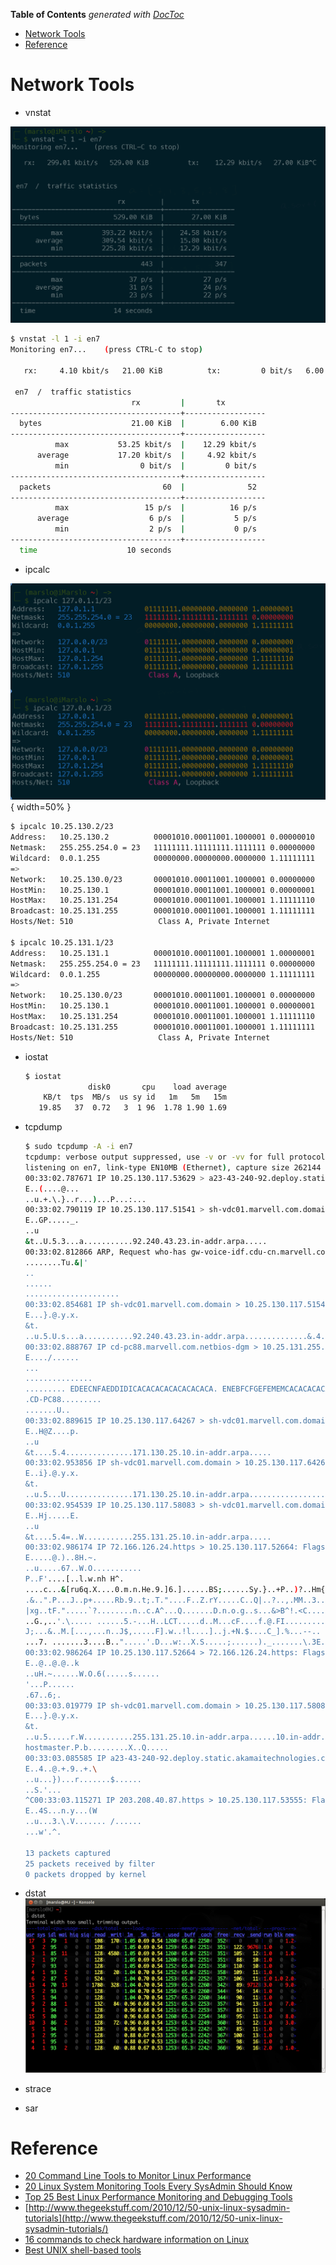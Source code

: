 <!-- START doctoc generated TOC please keep comment here to allow auto update -->
<!-- DON'T EDIT THIS SECTION, INSTEAD RE-RUN doctoc TO UPDATE -->
**Table of Contents**  *generated with [DocToc](https://github.com/thlorenz/doctoc)*

- [Network Tools](#network-tools)
- [Reference](#reference)

<!-- END doctoc generated TOC please keep comment here to allow auto update -->


# Network Tools

- vnstat

![vnstat](../Screenshots/vnstat.png)
```bash
$ vnstat -l 1 -i en7
Monitoring en7...    (press CTRL-C to stop)

   rx:     4.10 kbit/s   21.00 KiB          tx:         0 bit/s   6.00 KiB^C

 en7  /  traffic statistics
                           rx         |       tx
--------------------------------------+------------------
  bytes                    21.00 KiB  |        6.00 KiB
--------------------------------------+------------------
          max           53.25 kbit/s  |    12.29 kbit/s
      average           17.20 kbit/s  |     4.92 kbit/s
          min                0 bit/s  |         0 bit/s
--------------------------------------+------------------
  packets                         60  |              52
--------------------------------------+------------------
          max                 15 p/s  |          16 p/s
      average                  6 p/s  |           5 p/s
          min                  2 p/s  |           0 p/s
--------------------------------------+------------------
  time                    10 seconds
```

- ipcalc

![ipcalc](../Screenshots/ipcalc.png) { width=50% }

```bash
$ ipcalc 10.25.130.2/23
Address:   10.25.130.2          00001010.00011001.1000001 0.00000010
Netmask:   255.255.254.0 = 23   11111111.11111111.1111111 0.00000000
Wildcard:  0.0.1.255            00000000.00000000.0000000 1.11111111
=>
Network:   10.25.130.0/23       00001010.00011001.1000001 0.00000000
HostMin:   10.25.130.1          00001010.00011001.1000001 0.00000001
HostMax:   10.25.131.254        00001010.00011001.1000001 1.11111110
Broadcast: 10.25.131.255        00001010.00011001.1000001 1.11111111
Hosts/Net: 510                   Class A, Private Internet

$ ipcalc 10.25.131.1/23
Address:   10.25.131.1          00001010.00011001.1000001 1.00000001
Netmask:   255.255.254.0 = 23   11111111.11111111.1111111 0.00000000
Wildcard:  0.0.1.255            00000000.00000000.0000000 1.11111111
=>
Network:   10.25.130.0/23       00001010.00011001.1000001 0.00000000
HostMin:   10.25.130.1          00001010.00011001.1000001 0.00000001
HostMax:   10.25.131.254        00001010.00011001.1000001 1.11111110
Broadcast: 10.25.131.255        00001010.00011001.1000001 1.11111111
Hosts/Net: 510                   Class A, Private Internet
```

- iostat

    ```bash
    $ iostat
                  disk0       cpu    load average
        KB/t  tps  MB/s  us sy id   1m   5m   15m
       19.85   37  0.72   3  1 96  1.78 1.90 1.69
    ```

- tcpdump

    ```bash
    $ sudo tcpdump -A -i en7
    tcpdump: verbose output suppressed, use -v or -vv for full protocol decode
    listening on en7, link-type EN10MB (Ethernet), capture size 262144 bytes
    00:33:02.787671 IP 10.25.130.117.53629 > a23-43-240-92.deploy.static.akamaitechnologies.com.https: Flags [.], ack 697481089, win 2048, length 0
    E..(....@...
    ..u.+.\.}..r...)...P...:...
    00:33:02.790119 IP 10.25.130.117.51541 > sh-vdc01.marvell.com.domain: 53089+ PTR? 92.240.43.23.in-addr.arpa. (43)
    E..GP....._.
    ..u
    &t..U.5.3...a...........92.240.43.23.in-addr.arpa.....
    00:33:02.812866 ARP, Request who-has gw-voice-idf.cdu-cn.marvell.com tell gw-vg224-idf.cdu-cn.marvell.com, length 46
    ........Tu.&|'
    ..
    ......
    .....................
    00:33:02.854681 IP sh-vdc01.marvell.com.domain > 10.25.130.117.51541: 53089 1/0/0 PTR a23-43-240-92.deploy.static.akamaitechnologies.com. (107)
    E...}.@.y.x.
    &t.
    ..u.5.U.s...a...........92.240.43.23.in-addr.arpa..............&.4.a23-43-240-92.deploy.static.akamaitechnologies.com.
    00:33:02.888767 IP cd-pc88.marvell.com.netbios-dgm > 10.25.131.255.netbios-dgm: NBT UDP PACKET(138)
    E..../......
    ...
    ...............
    ......... EDEECNFAEDDIDICACACACACACACACACA. ENEBFCFGEFEMEMCACACACACACACACABN..SMB%..............................!...................!.V.........2.\MAILSLOT\BROWSE.....
    .CD-PC88.........
    .......U..
    00:33:02.889615 IP 10.25.130.117.64267 > sh-vdc01.marvell.com.domain: 3863+ PTR? 171.130.25.10.in-addr.arpa. (44)
    E..H@Z....p.
    ..u
    &t....5.4...............171.130.25.10.in-addr.arpa.....
    00:33:02.953856 IP sh-vdc01.marvell.com.domain > 10.25.130.117.64267: 3863* 1/0/0 PTR cd-pc88.marvell.com. (77)
    E..i}.@.y.x.
    &t.
    ..u.5...U...............171.130.25.10.in-addr.arpa..................cd-pc88.marvell.com.
    00:33:02.954539 IP 10.25.130.117.58083 > sh-vdc01.marvell.com.domain: 59479+ PTR? 255.131.25.10.in-addr.arpa. (44)
    E..Hj.....E.
    ..u
    &t....5.4=..W...........255.131.25.10.in-addr.arpa.....
    00:33:02.986174 IP 72.166.126.24.https > 10.25.130.117.52664: Flags [.], seq 2738239244:2738240452, ack 3596087375, win 243, options [nop,nop,TS val 1350755398 ecr 663222739], length 1208
    E.....@.)..8H.~.
    ..u.....67..W.O...........
    P..F'....[..l.w.nh H^.
    ....c...&[ru6q.X....0.m.n.He.9.]6.]......BS;......Sy.}..+P..)?..Hm{:mJr>...'....Y
    .&..".P...J..p+.....Rb.9..t;.T."....F..Z.rY.....C..Q|..?..,.MM..3...5........x...W..g....XD..q.$..<-....<...9..D{..-6%.\.../.".n.#\c)%....l.I...~^&G...[.<I].!c.?.....i........\Z....z`.B..;.R.{g.....Ima.!..a....BO]..!j..k..Z0..B...1.@.Z.....`g$......e.0.Bd.|..j..Br....[G.g].w.[e..X.I\..>-.....@l!.>e.G....1...>.N....j..SL..<..u......B.....S.i...Sp....+,...
    |xg..tF.".....`?........n..c.A^...Q.......D.n.o.g..s...&>B^!.<C.......+..C~.:y%........,..c..s..Y~g..T'K2.A
    ..G.,..'.\.....	......5.-...H..LCT.....d..M...cF....f.@.FI..........`I...a....7.....<..~5M-fDE..N...k >..s., .:.6?-*ty..n.V1..z.k|..U........|._.".D..Y..O..&...Y....L.l..oy;..1...y.]R..... .$..h........d..T..E
    J;...&..M.[...,...n..J$,.....F].w..!l....]..j.+N.$....C_].%...--..	T.K....R..8...Hx:...-.....*......jQa.L.:!..........!.se.A.=.R.K+.<.......w=.8ek..g...})....+.;+9....}...-.m.":.........g....d.<-M.~{.)'..9..O.....P..#..-.u
    ...7. .......3....B..".....'.D...w:..X.S.....;......)._.......\.3E.....*'.>{1....Tfb..7.\tj=.S2.......W...3	..#.&.....v...u..........3..h....t[.#!..LO7....*.&.....+..Z.m7.W...{..U...Z.3.$.`..I.;"c........G..s.....
    00:33:02.986264 IP 10.25.130.117.52664 > 72.166.126.24.https: Flags [.], ack 4294963672, win 2048, options [nop,nop,TS val 663223238 ecr 1350754839,nop,nop,sack 1 {0:1208}], length 0
    E..@..@.@..k
    ..uH.~......W.O.6(.....s......
    '...P......
    .67..6;.
    00:33:03.019779 IP sh-vdc01.marvell.com.domain > 10.25.130.117.58083: 59479 NXDomain* 0/1/0 (126)
    E...}.@.y.x.
    &t.
    ..u.5.....r.W...........255.131.25.10.in-addr.arpa......10.in-addr.arpa..........7.sh-vdc01.marvell.com.
    hostmaster.P.b.........X..Q.....
    00:33:03.085585 IP a23-43-240-92.deploy.static.akamaitechnologies.com.https > 10.25.130.117.53629: Flags [.], ack 1, win 280, options [nop,nop,TS val 2761905098 ecr 663012343], length 0
    E..4..@.+.9..+.\
    ..u...})...r.......$......
    ..S.'...
    ^C00:33:03.115271 IP 203.208.40.87.https > 10.25.130.117.53555: Flags [F.], seq 2405172310, ack 2781847495, win 288, options [nop,nop,TS val 4194015607 ecr 662986396], length 0
    E..4S...n.y...(W
    ..u...3.\.V....... /......
    ...w'.^.

    13 packets captured
    25 packets received by filter
    0 packets dropped by kernel
    ```

- dstat
![dstat](../Screenshots/dstat.png)

- strace

- sar


# Reference
- [20 Command Line Tools to Monitor Linux Performance](http://www.tecmint.com/command-line-tools-to-monitor-linux-performance/)
- [20 Linux System Monitoring Tools Every SysAdmin Should Know](http://www.cyberciti.biz/tips/top-linux-monitoring-tools.html)
- [Top 25 Best Linux Performance Monitoring and Debugging Tools](http://thegeekstuff.com/2011/12/linux-performance-monitoring-tools/)
- [http://www.thegeekstuff.com/2010/12/50-unix-linux-sysadmin-tutorials](http://www.thegeekstuff.com/2010/12/50-unix-linux-sysadmin-tutorials/)
- [16 commands to check hardware information on Linux](http://www.binarytides.com/linux-commands-hardware-info/)
- [Best UNIX shell-based tools](https://gist.github.com/mbbx6spp/1429161)
